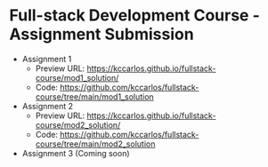 # Full-stack Development Course - Assignment Submission

 - Assignment 1 
   - Preview URL: https://kccarlos.github.io/fullstack-course/mod1_solution/
   - Code: https://github.com/kccarlos/fullstack-course/tree/main/mod1_solution
 - Assignment 2
   - Preview URL: https://kccarlos.github.io/fullstack-course/mod2_solution/
   - Code: https://github.com/kccarlos/fullstack-course/tree/main/mod2_solution
 - Assignment 3 (Coming soon)
